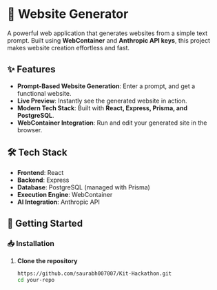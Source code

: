 # 🚀 Website Generator

A powerful web application that generates websites from a simple text prompt. Built using **WebContainer** and **Anthropic API keys**, this project makes website creation effortless and fast.

## ✨ Features

- **Prompt-Based Website Generation**: Enter a prompt, and get a functional website.
- **Live Preview**: Instantly see the generated website in action.
- **Modern Tech Stack**: Built with **React, Express, Prisma, and PostgreSQL**.
- **WebContainer Integration**: Run and edit your generated site in the browser.

## 🛠 Tech Stack

- **Frontend**: React
- **Backend**: Express
- **Database**: PostgreSQL (managed with Prisma)
- **Execution Engine**: WebContainer
- **AI Integration**: Anthropic API

## 🚀 Getting Started

### 📥 Installation

1. **Clone the repository**
   ```bash
   https://github.com/saurabh007007/Kit-Hackathon.git
   cd your-repo
   ```
